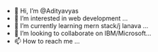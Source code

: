 - 👋 Hi, I’m @Adityavyas
- 👀 I’m interested in web development ...
- 🌱 I’m currently learning mern stack/j lanava ...
- 💞️ I’m looking to collaborate on IBM/Microsoft...
- 📫 How to reach me ...

<!---
Adityavys/Adityavys is a ✨ special ✨ repository because its `README.md` (this file) appears on your GitHub profile.
You can click the Preview link to take a look at your changes.
--->
